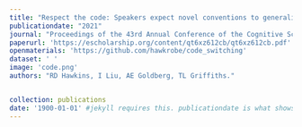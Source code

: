 ```yaml
---
title: "Respect the code: Speakers expect novel conventions to generalize within but not across social group boundaries."
publicationdate: "2021"
journal: "Proceedings of the 43rd Annual Conference of the Cognitive Science Society."
paperurl: 'https://escholarship.org/content/qt6xz612cb/qt6xz612cb.pdf'
openmaterials: 'https://github.com/hawkrobe/code_switching'
dataset: ' '
image: 'code.png'
authors: "RD Hawkins, I Liu, AE Goldberg, TL Griffiths."


collection: publications
date: '1900-01-01' #jekyll requires this. publicationdate is what shows up
---
```

